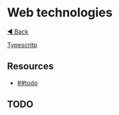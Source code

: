 # Web technologies

[◀ Back](../index.md)

[Typescritp](typescript/ts-record-vs-object.md)


## Resources

- [##todo](#todo)



## TODO

